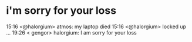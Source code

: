 <!--
id: 122693825
link: http://tumblr.atmos.org/post/122693825/im-sorry-for-your-loss
slug: im-sorry-for-your-loss
date: Fri Jun 12 2009 20:26:40 GMT-0700 (PDT)
publish: 2009-06-012
tags: 
title: i'm sorry for your loss
-->


i'm sorry for your loss
=======================

15:16 \<@halorgium\> atmos: my laptop died 15:16 \<@halorgium\> locked
up ... 19:26 \< gengor\> halorgium: I am sorry for your loss

